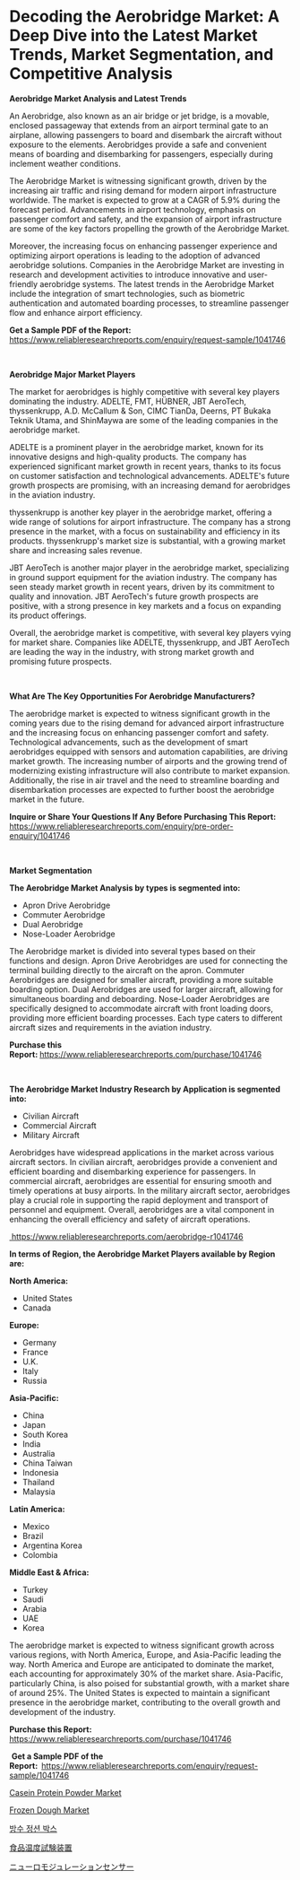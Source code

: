 <p><h1>Decoding the Aerobridge Market: A Deep Dive into the Latest Market Trends, Market Segmentation, and Competitive Analysis</h1></p><p><strong>Aerobridge Market Analysis and Latest Trends</strong></p>
<p><p>An Aerobridge, also known as an air bridge or jet bridge, is a movable, enclosed passageway that extends from an airport terminal gate to an airplane, allowing passengers to board and disembark the aircraft without exposure to the elements. Aerobridges provide a safe and convenient means of boarding and disembarking for passengers, especially during inclement weather conditions.</p><p>The Aerobridge Market is witnessing significant growth, driven by the increasing air traffic and rising demand for modern airport infrastructure worldwide. The market is expected to grow at a CAGR of 5.9% during the forecast period. Advancements in airport technology, emphasis on passenger comfort and safety, and the expansion of airport infrastructure are some of the key factors propelling the growth of the Aerobridge Market.</p><p>Moreover, the increasing focus on enhancing passenger experience and optimizing airport operations is leading to the adoption of advanced aerobridge solutions. Companies in the Aerobridge Market are investing in research and development activities to introduce innovative and user-friendly aerobridge systems. The latest trends in the Aerobridge Market include the integration of smart technologies, such as biometric authentication and automated boarding processes, to streamline passenger flow and enhance airport efficiency.</p></p>
<p><strong>Get a Sample PDF of the Report:&nbsp;</strong> <a href="https://www.reliableresearchreports.com/enquiry/request-sample/1041746">https://www.reliableresearchreports.com/enquiry/request-sample/1041746</a></p>
<p>&nbsp;</p>
<p><strong>Aerobridge Major Market Players</strong></p>
<p><p>The market for aerobridges is highly competitive with several key players dominating the industry. ADELTE, FMT, HÜBNER, JBT AeroTech, thyssenkrupp, A.D. McCallum & Son, CIMC TianDa, Deerns, PT Bukaka Teknik Utama, and ShinMaywa are some of the leading companies in the aerobridge market.</p><p>ADELTE is a prominent player in the aerobridge market, known for its innovative designs and high-quality products. The company has experienced significant market growth in recent years, thanks to its focus on customer satisfaction and technological advancements. ADELTE's future growth prospects are promising, with an increasing demand for aerobridges in the aviation industry.</p><p>thyssenkrupp is another key player in the aerobridge market, offering a wide range of solutions for airport infrastructure. The company has a strong presence in the market, with a focus on sustainability and efficiency in its products. thyssenkrupp's market size is substantial, with a growing market share and increasing sales revenue.</p><p>JBT AeroTech is another major player in the aerobridge market, specializing in ground support equipment for the aviation industry. The company has seen steady market growth in recent years, driven by its commitment to quality and innovation. JBT AeroTech's future growth prospects are positive, with a strong presence in key markets and a focus on expanding its product offerings.</p><p>Overall, the aerobridge market is competitive, with several key players vying for market share. Companies like ADELTE, thyssenkrupp, and JBT AeroTech are leading the way in the industry, with strong market growth and promising future prospects.</p></p>
<p>&nbsp;</p>
<p><strong>What Are The Key Opportunities For Aerobridge Manufacturers?</strong></p>
<p><p>The aerobridge market is expected to witness significant growth in the coming years due to the rising demand for advanced airport infrastructure and the increasing focus on enhancing passenger comfort and safety. Technological advancements, such as the development of smart aerobridges equipped with sensors and automation capabilities, are driving market growth. The increasing number of airports and the growing trend of modernizing existing infrastructure will also contribute to market expansion. Additionally, the rise in air travel and the need to streamline boarding and disembarkation processes are expected to further boost the aerobridge market in the future.</p></p>
<p><strong>Inquire or Share Your Questions If Any Before Purchasing This Report:</strong> <a href="https://www.reliableresearchreports.com/enquiry/pre-order-enquiry/1041746">https://www.reliableresearchreports.com/enquiry/pre-order-enquiry/1041746</a></p>
<p>&nbsp;</p>
<p><strong>Market Segmentation</strong></p>
<p><strong>The Aerobridge Market Analysis by types is segmented into:</strong></p>
<p><ul><li>Apron Drive Aerobridge</li><li>Commuter Aerobridge</li><li>Dual Aerobridge</li><li>Nose-Loader Aerobridge</li></ul></p>
<p><p>The Aerobridge market is divided into several types based on their functions and design. Apron Drive Aerobridges are used for connecting the terminal building directly to the aircraft on the apron. Commuter Aerobridges are designed for smaller aircraft, providing a more suitable boarding option. Dual Aerobridges are used for larger aircraft, allowing for simultaneous boarding and deboarding. Nose-Loader Aerobridges are specifically designed to accommodate aircraft with front loading doors, providing more efficient boarding processes. Each type caters to different aircraft sizes and requirements in the aviation industry.</p></p>
<p><strong>Purchase this Report:&nbsp;</strong><a href="https://www.reliableresearchreports.com/purchase/1041746">https://www.reliableresearchreports.com/purchase/1041746</a></p>
<p>&nbsp;</p>
<p><strong>The Aerobridge Market Industry Research by Application is segmented into:</strong></p>
<p><ul><li>Civilian Aircraft</li><li>Commercial Aircraft</li><li>Military Aircraft</li></ul></p>
<p><p>Aerobridges have widespread applications in the market across various aircraft sectors. In civilian aircraft, aerobridges provide a convenient and efficient boarding and disembarking experience for passengers. In commercial aircraft, aerobridges are essential for ensuring smooth and timely operations at busy airports. In the military aircraft sector, aerobridges play a crucial role in supporting the rapid deployment and transport of personnel and equipment. Overall, aerobridges are a vital component in enhancing the overall efficiency and safety of aircraft operations.</p></p>
<p><a href="https://www.reliableresearchreports.com/aerobridge-r1041746">&nbsp;https://www.reliableresearchreports.com/aerobridge-r1041746</a></p>
<p><strong>In terms of Region, the Aerobridge Market Players available by Region are:</strong></p>
<p>
    <p> <strong> North America: </strong>
        <ul>
            <li>United States</li>
            <li>Canada</li>
        </ul>
        </p> 
    <p> <strong> Europe: </strong>
        <ul>
            <li>Germany</li>
            <li>France</li>
            <li>U.K.</li>
            <li>Italy</li>
            <li>Russia</li>
        </ul>
        </p> 
    <p> <strong> Asia-Pacific: </strong>
        <ul>
            <li>China</li>
            <li>Japan</li>
            <li>South Korea</li>
            <li>India</li>
            <li>Australia</li>
            <li>China Taiwan</li>
            <li>Indonesia</li>
            <li>Thailand</li>
            <li>Malaysia</li>
        </ul>
        </p> 
    <p> <strong> Latin America: </strong>
        <ul>
            <li>Mexico</li>
            <li>Brazil</li>
            <li>Argentina Korea</li>
            <li>Colombia</li>
        </ul>
        </p> 
    <p> <strong> Middle East & Africa: </strong>
        <ul>
            <li>Turkey</li>
            <li>Saudi</li>
            <li>Arabia</li>
            <li>UAE</li>
            <li>Korea</li>
        </ul>
    </p>
    </p>
<p><p>The aerobridge market is expected to witness significant growth across various regions, with North America, Europe, and Asia-Pacific leading the way. North America and Europe are anticipated to dominate the market, each accounting for approximately 30% of the market share. Asia-Pacific, particularly China, is also poised for substantial growth, with a market share of around 25%. The United States is expected to maintain a significant presence in the aerobridge market, contributing to the overall growth and development of the industry.</p></p>
<p><strong>Purchase this Report: </strong><a href="https://www.reliableresearchreports.com/purchase/1041746">https://www.reliableresearchreports.com/purchase/1041746</a></p>
<p>&nbsp;<strong>Get a Sample PDF of the Report:&nbsp;&nbsp;</strong><a href="https://www.reliableresearchreports.com/enquiry/request-sample/1041746">https://www.reliableresearchreports.com/enquiry/request-sample/1041746</a></p>
<p><strong></strong></p>
<p><p><a href="https://github.com/CliffMedina6/Market-Research-Report-List-5/blob/main/casein-protein-powder-market.md">Casein Protein Powder Market</a></p><p><a href="https://github.com/provorikovar/Market-Research-Report-List-5/blob/main/frozen-dough-market.md">Frozen Dough Market</a></p><p><a href="https://github.com/mithunmistry2258/Market-Research-Report-List-1/blob/main/3080189163669.md">방수 정션 박스</a></p><p><a href="https://github.com/oqoeusbvpadwjs08/Market-Research-Report-List-2/blob/main/2270132153229.md">食品温度試験装置</a></p><p><a href="https://github.com/KaliMetz2023/Market-Research-Report-List-1/blob/main/4527943153228.md">ニューロモジュレーションセンサー</a></p></p>